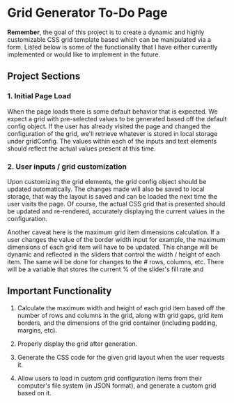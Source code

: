# Grid Generator To-Do Page

**Remember**, the goal of this project is to create a dynamic and highly customizable CSS grid template based which can be manipulated via a form. Listed below is some of the functionality that I have either currently implemented or would like to implement in the future.


## Project Sections

### 1. Initial Page Load

When the page loads there is some default behavior that is expected. We expect a grid with pre-selected values to be generated based off the default config object. If the user has already visited the page and changed the configuration of the grid, we'll retrieve whatever is stored in local storage under gridConfig. The values within each of the inputs and text elements should reflect the actual values present at this time. 

### 2. User inputs / grid customization

Upon customizing the grid elements, the grid config object should be updated automatically. The changes made will also be saved to local storage, that way the layout is saved and can be loaded the next time the user visits the page. Of course, the actual CSS grid that is presented should be updated and re-rendered, accurately displaying the current values in the configuration. 

Another caveat here is the maximum grid item dimensions calculation. If a user changes the value of the border width input for example, the maximum dimensions of each grid item will have to be updated. This change will be dynamic and reflected in the sliders that control the width / height of each item. The same will be done for changes to the # rows, columns, etc. There will be a variable that stores the current % of the slider's fill rate and 


## Important Functionality

1. Calculate the maximum width and height of each grid item based off the number of rows and columns in the grid, along with grid gaps, grid item borders, and the dimensions of the grid container (including padding, margins, etc). 

2. Properly display the grid after generation.

3. Generate the CSS code for the given grid layout when the user requests it. 

4. Allow users to load in custom grid configuration items from their computer's file system (in JSON format), and generate a custom grid based on it. 